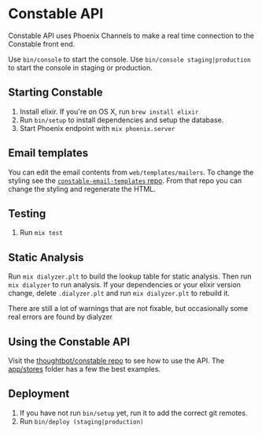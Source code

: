 # Constable API

Constable API uses Phoenix Channels to make a real time connection to the
Constable front end.

Use `bin/console` to start the console. Use `bin/console staging|production` to
start the console in staging or production.

## Starting Constable

1. Install elixir. If you're on OS X, run `brew install elixir`
2. Run `bin/setup` to install dependencies and setup the database.
3. Start Phoenix endpoint with `mix phoenix.server`

## Email templates

You can edit the email contents from `web/templates/mailers`. To change the
styling see the [`constable-email-templates`
repo](https://github.com/thoughtbot/constable-email-templates). From that repo
you can change the styling and regenerate the HTML.

## Testing

1. Run `mix test`

## Static Analysis

Run `mix dialyzer.plt` to build the lookup table for static analysis. Then run
`mix dialyzer` to run analysis. If your dependencies or your elixir version
change, delete `.dialyzer.plt` and run `mix dialyzer.plt` to rebuild it.

There are still a lot of warnings that are not fixable, but occasionally some
real errors are found by dialyzer

## Using the Constable API

Visit the [thoughtbot/constable repo](http://github.com/thoughtbot/constable) to
see how to use the API.
The [app/stores](https://github.com/thoughtbot/constable/tree/master/app/stores)
folder has a few the best examples.

## Deployment

1. If you have not run `bin/setup` yet, run it to add the correct git remotes.
2. Run `bin/deploy (staging|production)`
